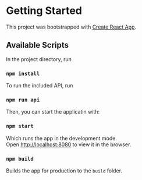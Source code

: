 # Getting Started

This project was bootstrapped with [Create React App](https://github.com/facebook/create-react-app).

## Available Scripts

In the project directory, run

### `npm install`

To run the included API, run

### `npm run api`

Then, you can start the applicatin with:

### `npm start`

Which runs the app in the development mode.\
Open [http://localhost:8080](http://localhost:8080) to view it in the browser.

### `npm build`

Builds the app for production to the `build` folder.